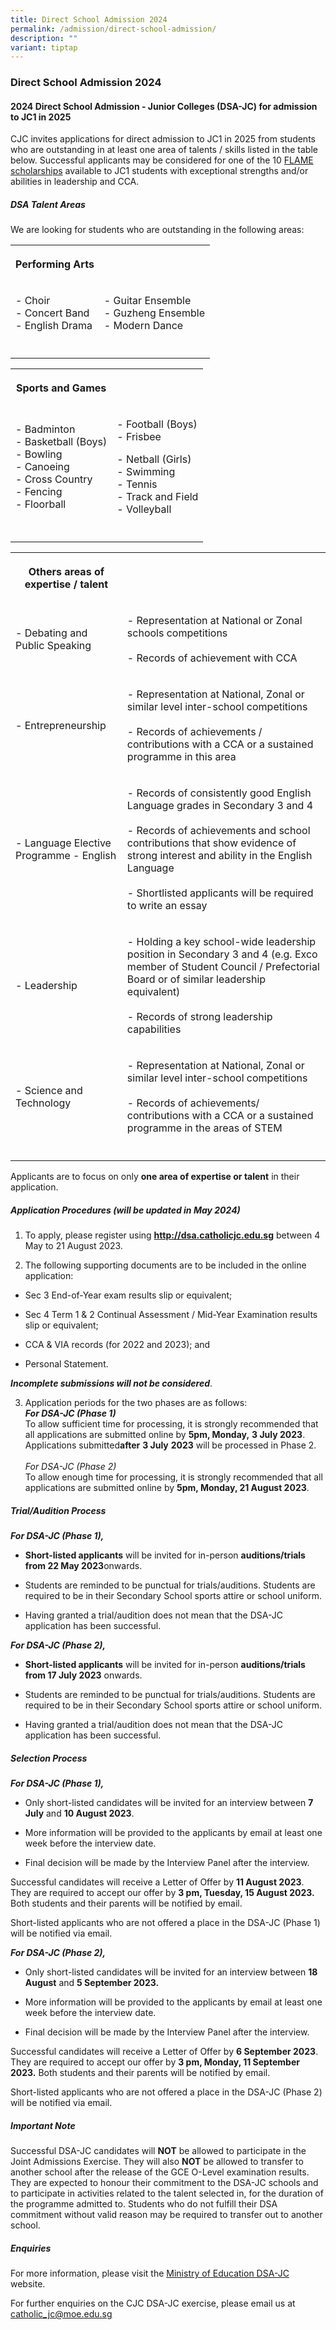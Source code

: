 ```yaml
---
title: Direct School Admission 2024
permalink: /admission/direct-school-admission/
description: ""
variant: tiptap
---
```

<h3><strong>Direct School Admission 2024</strong></h3>
<h4><strong>2024 Direct School Admission - Junior Colleges (DSA-JC) for admission to JC1 in 2025</strong></h4>
<p>CJC invites applications for direct admission to JC1 in 2025 from students
who are outstanding in at least one area of talents / skills listed in
the table below. Successful applicants may be considered for one of the
10 <a href="/admission/scholarships/" rel="noopener noreferrer nofollow" target="_blank">FLAME scholarships</a> available
to JC1 students with exceptional strengths and/or abilities in leadership
and CCA.</p>
<h5><strong>DSA Talent Areas</strong></h5>
<p>We are looking for students who are outstanding in the following areas:</p>
<table>
<tbody>
<tr>
<th rowspan="1" colspan="1">
<p>Performing Arts</p>
</th>
<th rowspan="1" colspan="1">
<p></p>
</th>
</tr>
<tr>
<td rowspan="1" colspan="1">
<p>- Choir
<br>- Concert Band
<br>- English Drama
<br>
</p>
</td>
<td rowspan="1" colspan="1">
<p>- Guitar Ensemble
<br>- Guzheng Ensemble
<br>- Modern Dance</p>
</td>
</tr>
<tr>
<td rowspan="1" colspan="1">
<p></p>
</td>
<td rowspan="1" colspan="1">
<p></p>
</td>
</tr>
</tbody>
</table>
<table>
<tbody>
<tr>
<th rowspan="1" colspan="1">
<p>Sports and Games</p>
</th>
<th rowspan="1" colspan="1">
<p></p>
</th>
</tr>
<tr>
<td rowspan="1" colspan="1">
<p>- Badminton
<br>- Basketball (Boys)
<br>- Bowling
<br>- Canoeing
<br>- Cross Country
<br>- Fencing
<br>- Floorball
<br>
</p>
</td>
<td rowspan="1" colspan="1">
<p>- Football (Boys)
<br>- Frisbee</p>
<p>- Netball (Girls)
<br>- Swimming
<br>- Tennis
<br>- Track and Field
<br>- Volleyball</p>
</td>
</tr>
<tr>
<td rowspan="1" colspan="1">
<p></p>
</td>
<td rowspan="1" colspan="1">
<p></p>
</td>
</tr>
</tbody>
</table>
<table>
<tbody>
<tr>
<th rowspan="1" colspan="1">
<p>Others areas of expertise / talent</p>
</th>
<th rowspan="1" colspan="1">
<p></p>
</th>
</tr>
<tr>
<td rowspan="1" colspan="1">
<p>- Debating and Public Speaking</p>
</td>
<td rowspan="1" colspan="1">
<p>- Representation at National or Zonal schools competitions
<br>
<br>- Records of achievement with CCA</p>
</td>
</tr>
<tr>
<td rowspan="1" colspan="1">
<p>- Entrepreneurship</p>
</td>
<td rowspan="1" colspan="1">
<p>- Representation at National, Zonal or similar level inter-school competitions
<br>
<br>- Records of achievements / contributions with a CCA or a sustained programme
in this area</p>
</td>
</tr>
<tr>
<td rowspan="1" colspan="1">
<p>- Language Elective Programme - English</p>
</td>
<td rowspan="1" colspan="1">
<p>- Records of consistently good English Language grades in Secondary 3
and 4
<br>
<br>- Records of achievements and school contributions that show evidence
of strong interest and ability in the English Language
<br>
<br>- Shortlisted applicants will be required to write an essay</p>
</td>
</tr>
<tr>
<td rowspan="1" colspan="1">
<p>- Leadership</p>
</td>
<td rowspan="1" colspan="1">
<p>- Holding a key school-wide leadership position in Secondary 3 and 4 (e.g.
Exco member of Student Council / Prefectorial Board or of similar leadership
equivalent)
<br>
<br>- Records of strong leadership capabilities</p>
</td>
</tr>
<tr>
<td rowspan="1" colspan="1">
<p>- Science and Technology</p>
</td>
<td rowspan="1" colspan="1">
<p>- Representation at National, Zonal or similar level inter-school competitions
<br>
<br>- Records of achievements/ contributions with a CCA or a sustained programme
in the areas of STEM</p>
</td>
</tr>
<tr>
<td rowspan="1" colspan="1">
<p></p>
</td>
<td rowspan="1" colspan="1">
<p></p>
</td>
</tr>
</tbody>
</table>
<p>Applicants are to focus on only <strong>one area of expertise or talent</strong> in
their application.</p>
<h5><strong>Application Procedures</strong> (will be updated in May 2024)</h5>
<ol data-tight="true" class="tight">
<li>
<p>To apply, please register using <strong><a href="http://dsa.catholicjc.edu.sg/" rel="noopener noreferrer nofollow" target="_blank">http://dsa.catholicjc.edu.sg</a></strong> between
4 May to 21 August 2023.</p>
</li>
<li>
<p>The following supporting documents are to be included in the online application:</p>
</li>
</ol>
<ul data-tight="true" class="tight">
<li>
<p>Sec 3 End-of-Year exam results slip or equivalent;</p>
</li>
<li>
<p>Sec 4 Term 1 &amp; 2 Continual Assessment / Mid-Year Examination results
slip or equivalent;</p>
</li>
<li>
<p>CCA &amp; VIA records (for 2022 and 2023); and</p>
</li>
<li>
<p>Personal Statement.</p>
</li>
</ul>
<p><strong><em>Incomplete submissions will not be considered</em></strong>.</p>
<ol start="3" data-tight="true" class="tight">
<li>
<p>Application periods for the two phases are as follows:
<br><strong><em>For DSA-JC (Phase 1)</em><br></strong> To allow sufficient
time for processing, it is strongly recommended that all applications are
submitted online by&nbsp;<strong>5pm, Monday,</strong>  <strong>3 July 2023</strong>.
<br>Applications submitted<strong>after</strong>&nbsp;<strong>3 July</strong>&nbsp;<strong>2023</strong>&nbsp;will
be processed in Phase 2.
<br>
<br><em>For DSA-JC (Phase 2)</em> 
<br>To allow enough time for processing, it is strongly recommended that all
applications are submitted online by <strong>5pm, Monday, 21 August 2023</strong>.</p>
</li>
</ol>
<h5><strong>Trial/Audition Process</strong></h5>
<p><strong><em>For DSA-JC (Phase 1),</em></strong>
</p>
<ul data-tight="true" class="tight">
<li>
<p><strong>Short-listed applicants</strong> will be invited for in-person <strong>auditions/trials from 22 May 2023</strong>onwards.</p>
</li>
<li>
<p>Students are reminded to be punctual for trials/auditions. Students are
required to be in their Secondary School sports attire or school uniform.</p>
</li>
<li>
<p>Having granted a trial/audition does not mean that the DSA-JC application
has been successful.</p>
</li>
</ul>
<p><strong><em>For DSA-JC (Phase 2),</em></strong>
</p>
<ul data-tight="true" class="tight">
<li>
<p><strong>Short-listed applicants</strong> will be invited for in-person <strong>auditions/trials from 17 July 2023</strong> onwards.</p>
</li>
<li>
<p>Students are reminded to be punctual for trials/auditions. Students are
required to be in their Secondary School sports attire or school uniform.</p>
</li>
<li>
<p>Having granted a trial/audition does not mean that the DSA-JC application
has been successful.</p>
</li>
</ul>
<h5><strong>Selection Process</strong></h5>
<p><strong><em>For DSA-JC (Phase 1),</em></strong>
</p>
<ul data-tight="true" class="tight">
<li>
<p>Only short-listed candidates will be invited for an interview between <strong>7 July</strong> and <strong>10 August 2023</strong>.</p>
</li>
<li>
<p>More information will be provided to the applicants by email at least
one week before the interview date.</p>
</li>
<li>
<p>Final decision will be made by the Interview Panel after the interview.</p>
</li>
</ul>
<p>Successful candidates will receive a Letter of Offer by <strong>11 August 2023</strong>.
They are required to accept our offer by <strong>3 pm, Tuesday, 15 August 2023.</strong> Both
students and their parents will be notified by email.</p>
<p>Short-listed applicants who are not offered a place in the DSA-JC (Phase
1) will be notified via email.</p>
<p><strong><em>For DSA-JC (Phase 2),</em></strong>
</p>
<ul data-tight="true" class="tight">
<li>
<p>Only short-listed candidates will be invited for an interview between <strong>18 August</strong> and <strong>5 September 2023.</strong>
</p>
</li>
<li>
<p>More information will be provided to the applicants by email at least
one week before the interview date.</p>
</li>
<li>
<p>Final decision will be made by the Interview Panel after the interview.</p>
</li>
</ul>
<p>Successful candidates will receive a Letter of Offer by <strong>6 September 2023</strong>.
They are required to accept our offer by <strong>3 pm, Monday, 11 September 2023.</strong> Both
students and their parents will be notified by email.</p>
<p>Short-listed applicants who are not offered a place in the DSA-JC (Phase
2) will be notified via email.</p>
<h5><strong>Important Note</strong></h5>
<p>Successful DSA-JC candidates will <strong>NOT</strong> be allowed to participate
in the Joint Admissions Exercise. They will also <strong>NOT</strong> be
allowed to transfer to another school after the release of the GCE O-Level
examination results. They are expected to honour their commitment to the
DSA-JC schools and to participate in activities related to the talent selected
in, for the duration of the programme admitted to. Students who do not
fulfill their DSA commitment without valid reason may be required to transfer
out to another school.</p>
<h5><strong>Enquiries</strong></h5>
<p>For more information, please visit the <a href="https://www.moe.gov.sg/post-secondary/admissions/dsa" rel="noopener noreferrer nofollow" target="_blank">Ministry of Education DSA-JC</a> website.</p>
<p>For further enquiries on the CJC DSA-JC exercise, please email us at
<a href="mailto:catholic_jc@moe.edu.sg" rel="noopener noreferrer nofollow" target="_blank">catholic_jc@moe.edu.sg</a>
</p>